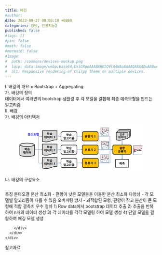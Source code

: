 ```yaml
---
title: 배깅
#author: 
date: 2023-09-27 00:00:10 +0800
categories: [PE, 인공지능]
published: false
#tags: []
#pin: false
#math: false
#mermaid: false
#image:
#  path: /commons/devices-mockup.png
#  lqip: data:image/webp;base64,UklGRpoAAABXRUJQVlA4WAoAAAAQAAAADwAABwAAQUxQSDIAAAARL0AmbZurmr57yyIiqE8oiG0bejIYEQTgqiDA9vqnsUSI6H+oAERp2HZ65qP/VIAWAFZQOCBCAAAA8AEAnQEqEAAIAAVAfCWkAALp8sF8rgRgAP7o9FDvMCkMde9PK7euH5M1m6VWoDXf2FkP3BqV0ZYbO6NA/VFIAAAA
#  alt: Responsive rendering of Chirpy theme on multiple devices.
---
```


<div class="post-wrap">
  <div class="para">
    <div class="para-title">
      I. 배깅의 개요 = Bootstrap + Aggregating
    </div>
    <div class="para-cntnt">
      <div class="para">
        <div class="para-title">
          가. 배깅의 정의
        </div>
        <div class="para-cntnt">
            데이터에서 여러번의 bootstrap 샘플링 후 각 모델을 결합해 최종 예측모형을 만드는 알고리즘
        </div>
      </div>
    </div>
  </div>
  
  <div class="para">
    <div class="para-title">
      II. 배깅
    </div>
    <div class="para-cntnt">
      <div class="para">
        <div class="para-title">
          가. 배깅의 아키텍처
        </div>
        <div class="para-cntnt">
          <figure class="post-figure">
            <img src="/assets/img/posts/배깅.png" alt="배깅">
<!--            <figcaption>Source: Unveiling the Metaverse: Exploring Emerging Trends, Multifaceted Perspectives, and Future Challenges</figcaption>-->
          </figure>
        </div>
      </div>
      <div class="para">
        <div class="para-title">
          나. 배깅의 구성요소
        </div>
        <div class="para-cntnt">
          <table class="post-table">
          </table>
          특징 분다오결
  분산 최소화 - 편향이 낮은 모델들을 이용한 분산 최소화
  다양성 - 각 모델별 알고리즘이 다를 수 있음
  오버피팅 방지 - 과적합된 모형, 편향이 작고 분산이 큰 모형에 적합
  결측치 우수
절차
  1) Row data에서 bootstrap 데이터 추출
  2) 추출을 반복하여 n개의 데이터 생성
  3) 각 데이터를 각각 모델링 하여 모델 생성
  4) 단일 모델을 결합하여 배깅 모델 생성

        </div>
      </div>
    </div>
  </div>

  <div class="refr-wrap">
    <div class="refr-title">
        참고자료
    </div>
    <ol class="refr-list">
    <!--    <li>(나현식, 최대선) <a target="_blank" href="https://scienceon.kisti.re.kr/commons/util/originalView.do?cn=JAKO202225948430499&oCn=JAKO202225948430499&dbt=JAKO&journal=NJOU00291864">메타버스 보안 위협 요소 및 대응 방안 검토</a></li>-->
    <!--    <li>(M. Uddin, S. Manickam, H. Ullah, M. Obaidat and A. Dandoush) <a target="_blank" href="https://ieeexplore.ieee.org/abstract/document/10138386">Unveiling the Metaverse: Exploring Emerging Trends, Multifaceted Perspectives, and Future Challenges</a></li>-->
    </ol>
  </div>
</div>
